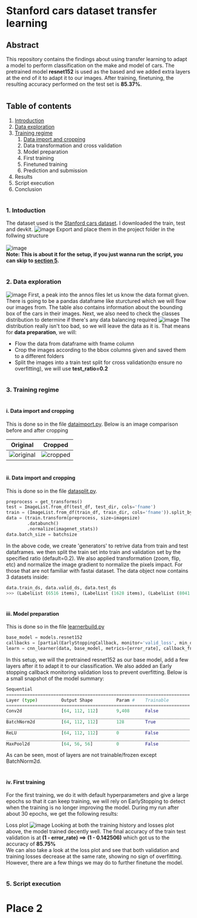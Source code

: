 # Stanford cars dataset transfer learning <h2> Abstract 
This repository contains the findings about using transfer learning to adapt a model to perform classification on the 
make and model of cars. The pretrained model **resnet152** is used as the based and we added extra layers at the end 
of it to adapt it to our images. After training, finetuning, the resulting accuracy performed on the test set is
**85.37%**.
# <h2> Table of contents  
1. [Introduction](#h3-1-intoduction)
2. [Data exploration](#h3-2-data-exploration)
3. [Training regime](#h3-3-training-regime)
   1. [Data import and cropping](#h4-i-data-import-and-cropping)
   2. Data transformation and cross validation
   3. Model preparation
   4. First training
   5. Finetuned training
   6. Prediction and submission
4. Results
5. Script execution
6. Conclusion
# <h3> 1. Intoduction
The dataset used is the [Stanford cars dataset](https://ai.stanford.edu/~jkrause/cars/car_dataset.html). I downloaded 
the train, test and devkit.
![image](md/intro_1.png)
Export and place them in the project folder in the follwing structure
<br>
<br>
![image](md/folder_struct.JPG)
 <br>
 **Note: This is about it for the setup, if you just wanna run the script, you can skip to [section 5](#h3-5-script-execution).**
# <h3> 2. Data exploration
![image](md/train_annos.JPG)
First, a peak into the annos files let us know the data format given. There is going to be a pandas dataframe like  sturctured
which we will flow our images from. The table also contains information about the bounding box of the cars in their images.
Next, we also need to check the classes distribution to determine if there's any data balancing required
![image](md/distribution_histogram.JPG)
The distribution really isn't too bad, so we will leave the data as it is.
That means for **data preparation**, we will:
- Flow the data from dataframe with fname column
- Crop the images according to the bbox columns given and saved them to a different folders
- Split the images into a train test split for cross validation(to ensure no overfitting), we will use **test_ratio=0.2**
# <h3> 3. Training regime
# <h4> i. Data import and cropping
This is done so in the file [dataimport.py](dataimport.py). Below is an image comparison before and after cropping

 Original             |  Cropped
:-------------------------:|:-------------------------:
![original](md/original.jpg)  | ![cropped](md/cropped.jpg)
# <h4> ii. Data import and cropping
This is done so in the file [datasplit.py](datasplit.py).
```python
preprocess = get_transforms()
test = ImageList.from_df(test_df, test_dir, cols='fname')
train = (ImageList.from_df(train_df, train_dir, cols='fname')).split_by_rand_pct(valid_pct=testratio, seed=50).label_from_df(cols='class').add_test(test)
data = (train.transform(preprocess, size=imagesize)
        .databunch()
        .normalize(imagenet_stats))
data.batch_size = batchsize
```
In the above code, we create 'generators' to retrive data from train and test dataframes. we then split the train set into
train and validation set by the specified ratio (default=0.2). We also applied transformation (zoom, flip, etc) and normalize the
image gradient to normalize the pixels impact. For those that are not familiar with fastai dataset. The data object 
now contains 3 datasets inside:
```python
data.train_ds, data.valid_ds, data.test_ds
>>> (LabelList (6516 items), (LabelList (1628 items), (LabelList (8041 items)) 
```

# <h4> iii. Model preparation
This is done so in the file [learnerbuild.py](learnerbuild.py)

```python
base_model = models.resnet152
callbacks = [partial(EarlyStoppingCallback, monitor='valid_loss', min_delta=0.01, patience=8)]
learn = cnn_learner(data, base_model, metrics=[error_rate], callback_fns=callbacks)
```
In this setup, we will the pretrained resnet152 as our base model, add a few layers after it to adapt it to our classification. 
We also added an Early stopping callback monitoring validation loss to prevent overfitting. Below is a small snapshot of the model summary:
```python
Sequential
======================================================================
Layer (type)         Output Shape         Param #    Trainable 
======================================================================
Conv2d               [64, 112, 112]       9,408      False     
______________________________________________________________________
BatchNorm2d          [64, 112, 112]       128        True      
______________________________________________________________________
ReLU                 [64, 112, 112]       0          False     
______________________________________________________________________
MaxPool2d            [64, 56, 56]         0          False     
```
As can be seen, most of layers are not trainable/frozen except BatchNorm2d.
# <h4> iv. First training
For the first training, we do it with default hyperparameters and give a large epochs so that it can keep training, 
we will rely on EarlyStopping to detect when the training is no longer improving the model. During my run after about 
30 epochs, we get the following results:


Loss plot
![image](md/losses.png)
Looking at both the training history and losses plot above, the model trained decently well. The final accuracy of the
train test validation is at **(1 - error_rate) ==> (1 - 0.142506)** which got us to the accuracy of **85.75%**<br>
We can also take a look at the loss plot and see that both validation and training losses decrease at the same rate, 
showing no sign of overfitting. However, there are a few things we may do to further finetune the model.
# <h3> 5. Script execution
# Place 2
